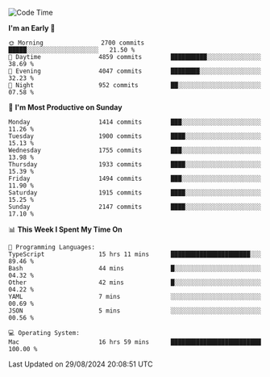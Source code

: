 <!--START_SECTION:waka-->
![Code Time](http://img.shields.io/badge/Code%20Time-4%2C299%20hrs%2047%20mins-blue)

**I'm an Early 🐤** 

```text
🌞 Morning                2700 commits        █████░░░░░░░░░░░░░░░░░░░░   21.50 % 
🌆 Daytime                4859 commits        ██████████░░░░░░░░░░░░░░░   38.69 % 
🌃 Evening                4047 commits        ████████░░░░░░░░░░░░░░░░░   32.23 % 
🌙 Night                  952 commits         ██░░░░░░░░░░░░░░░░░░░░░░░   07.58 % 
```
📅 **I'm Most Productive on Sunday** 

```text
Monday                   1414 commits        ███░░░░░░░░░░░░░░░░░░░░░░   11.26 % 
Tuesday                  1900 commits        ████░░░░░░░░░░░░░░░░░░░░░   15.13 % 
Wednesday                1755 commits        ███░░░░░░░░░░░░░░░░░░░░░░   13.98 % 
Thursday                 1933 commits        ████░░░░░░░░░░░░░░░░░░░░░   15.39 % 
Friday                   1494 commits        ███░░░░░░░░░░░░░░░░░░░░░░   11.90 % 
Saturday                 1915 commits        ████░░░░░░░░░░░░░░░░░░░░░   15.25 % 
Sunday                   2147 commits        ████░░░░░░░░░░░░░░░░░░░░░   17.10 % 
```


📊 **This Week I Spent My Time On** 

```text
💬 Programming Languages: 
TypeScript               15 hrs 11 mins      ██████████████████████░░░   89.46 % 
Bash                     44 mins             █░░░░░░░░░░░░░░░░░░░░░░░░   04.32 % 
Other                    42 mins             █░░░░░░░░░░░░░░░░░░░░░░░░   04.22 % 
YAML                     7 mins              ░░░░░░░░░░░░░░░░░░░░░░░░░   00.69 % 
JSON                     5 mins              ░░░░░░░░░░░░░░░░░░░░░░░░░   00.56 % 

💻 Operating System: 
Mac                      16 hrs 59 mins      █████████████████████████   100.00 % 
```


 Last Updated on 29/08/2024 20:08:51 UTC
<!--END_SECTION:waka-->
